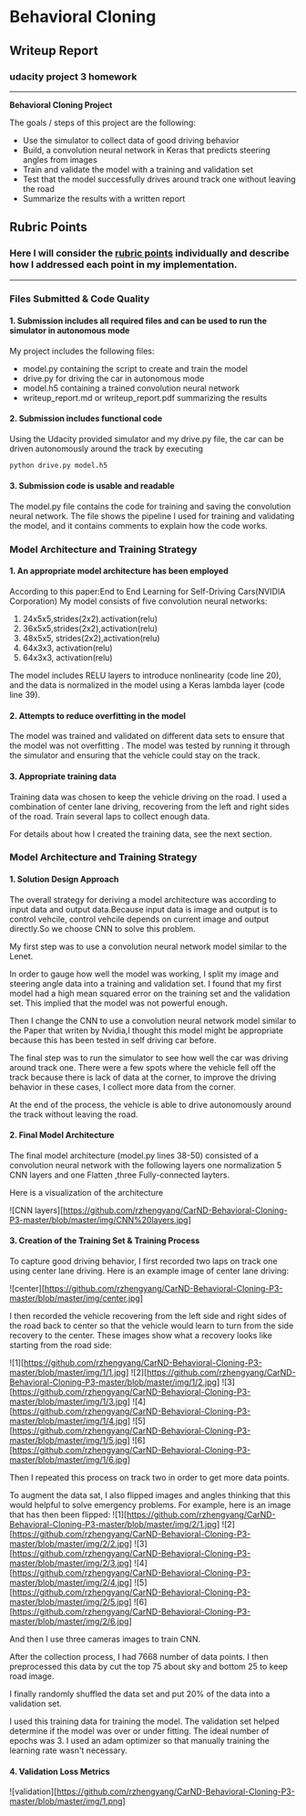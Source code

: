 # **Behavioral Cloning** 

## Writeup Report
### udacity project 3 homework
---

**Behavioral Cloning Project**

The goals / steps of this project are the following:
* Use the simulator to collect data of good driving behavior
* Build, a convolution neural network in Keras that predicts steering angles from images
* Train and validate the model with a training and validation set
* Test that the model successfully drives around track one without leaving the road
* Summarize the results with a written report

## Rubric Points
### Here I will consider the [rubric points](https://review.udacity.com/#!/rubrics/432/view) individually and describe how I addressed each point in my implementation.  

---
### Files Submitted & Code Quality

#### 1. Submission includes all required files and can be used to run the simulator in autonomous mode

My project includes the following files:
* model.py containing the script to create and train the model
* drive.py for driving the car in autonomous mode
* model.h5 containing a trained convolution neural network 
* writeup_report.md or writeup_report.pdf summarizing the results

#### 2. Submission includes functional code
Using the Udacity provided simulator and my drive.py file, the car can be driven autonomously around the track by executing 
```sh
python drive.py model.h5
```

#### 3. Submission code is usable and readable

The model.py file contains the code for training and saving the convolution neural network. The file shows the pipeline I used for training and validating the model, and it contains comments to explain how the code works.

### Model Architecture and Training Strategy

#### 1. An appropriate model architecture has been employed

According to this paper:End to End Learning for Self-Driving Cars(NVIDIA Corporation)
My model consists of five convolution neural networks:
1. 24x5x5,strides(2x2).activation(relu)
2. 36x5x5,strides(2x2),activation(relu)
3. 48x5x5, strides(2x2),activation(relu)
4. 64x3x3, activation(relu)
5. 64x3x3, activation(relu) 

The model includes RELU layers to introduce nonlinearity (code line 20), and the data is normalized in the model using a Keras lambda layer (code line 39). 

#### 2. Attempts to reduce overfitting in the model

The model was trained and validated on different data sets to ensure that the model was not overfitting . The model was tested by running it through the simulator and ensuring that the vehicle could stay on the track.


#### 3. Appropriate training data

Training data was chosen to keep the vehicle driving on the road. I used a combination of center lane driving, recovering from the left and right sides of the road. Train several laps to collect enough data.

For details about how I created the training data, see the next section. 

### Model Architecture and Training Strategy

#### 1. Solution Design Approach

The overall strategy for deriving a model architecture was according to input data and output data.Because input data is image and output is to control vehcile, control vehcile depends on current image and output directly.So we choose CNN to solve this problem.

My first step was to use a convolution neural network model similar to the Lenet.

In order to gauge how well the model was working, I split my image and steering angle data into a training and validation set. I found that my first model had a high mean squared error on the training set and the validation set. This implied that the model was not powerful enough. 

Then I change the CNN to use a convolution neural network model similar to the Paper that writen by Nvidia,I thought this model might be appropriate because this has been tested in self driving car before.

The final step was to run the simulator to see how well the car was driving around track one. There were a few spots where the vehicle fell off the track because there is lack of data at the corner, to improve the driving behavior in these cases, I collect more data from the corner.

At the end of the process, the vehicle is able to drive autonomously around the track without leaving the road.

#### 2. Final Model Architecture

The final model architecture (model.py lines 38-50) consisted of a convolution neural network with the following layers one normalization 5 CNN layers and one Flatten ,three Fully-connected layters.

Here is a visualization of the architecture

![CNN layers][https://github.com/rzhengyang/CarND-Behavioral-Cloning-P3-master/blob/master/img/CNN%20layers.jpg]

#### 3. Creation of the Training Set & Training Process

To capture good driving behavior, I first recorded two laps on track one using center lane driving. Here is an example image of center lane driving:

![center][https://github.com/rzhengyang/CarND-Behavioral-Cloning-P3-master/blob/master/img/center.jpg]

I then recorded the vehicle recovering from the left side and right sides of the road back to center so that the vehicle would learn to turn from the side recovery to the center.
 These images show what a recovery looks like starting from the road side:


![1][https://github.com/rzhengyang/CarND-Behavioral-Cloning-P3-master/blob/master/img/1/1.jpg]
![2][https://github.com/rzhengyang/CarND-Behavioral-Cloning-P3-master/blob/master/img/1/2.jpg]
![3][https://github.com/rzhengyang/CarND-Behavioral-Cloning-P3-master/blob/master/img/1/3.jpg]
![4][https://github.com/rzhengyang/CarND-Behavioral-Cloning-P3-master/blob/master/img/1/4.jpg]
![5][https://github.com/rzhengyang/CarND-Behavioral-Cloning-P3-master/blob/master/img/1/5.jpg]
![6][https://github.com/rzhengyang/CarND-Behavioral-Cloning-P3-master/blob/master/img/1/6.jpg]

Then I repeated this process on track two in order to get more data points.

To augment the data sat, I also flipped images and angles thinking that this would helpful to solve  emergency problems. For example, here is an image that has then been flipped:
![1][https://github.com/rzhengyang/CarND-Behavioral-Cloning-P3-master/blob/master/img/2/1.jpg]
![2][https://github.com/rzhengyang/CarND-Behavioral-Cloning-P3-master/blob/master/img/2/2.jpg]
![3][https://github.com/rzhengyang/CarND-Behavioral-Cloning-P3-master/blob/master/img/2/3.jpg]
![4][https://github.com/rzhengyang/CarND-Behavioral-Cloning-P3-master/blob/master/img/2/4.jpg]
![5][https://github.com/rzhengyang/CarND-Behavioral-Cloning-P3-master/blob/master/img/2/5.jpg]
![6][https://github.com/rzhengyang/CarND-Behavioral-Cloning-P3-master/blob/master/img/2/6.jpg]

And then I use three cameras images to train CNN.

After the collection process, I had 7668 number of data points. I then preprocessed this data by cut the top 75 about sky and bottom 25 to keep road image. 

I finally randomly shuffled the data set and put 20% of the data into a validation set. 

I used this training data for training the model. The validation set helped determine if the model was over or under fitting. The ideal number of epochs was 3. I used an adam optimizer so that manually training the learning rate wasn't necessary.

#### 4. Validation Loss Metrics
![validation][https://github.com/rzhengyang/CarND-Behavioral-Cloning-P3-master/blob/master/img/1.png] 